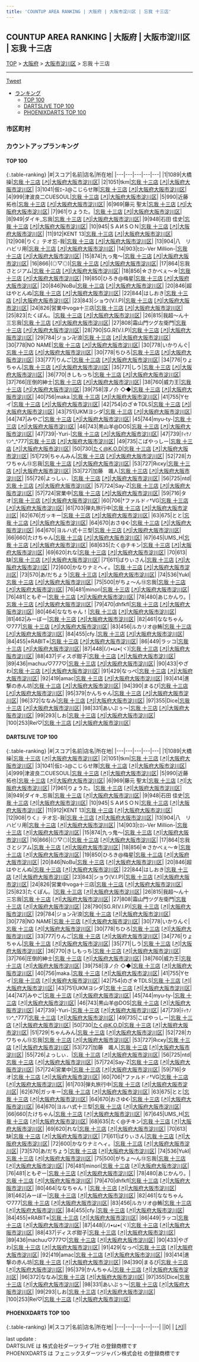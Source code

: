 ```yaml
---
title: 'COUNTUP AREA RANKING | 大阪府 | 大阪市淀川区 | 忘我 十三店'
---
```

## COUNTUP AREA RANKING | 大阪府 | 大阪市淀川区 | 忘我 十三店

[TOP](/darts/rank/) > [大阪府](/darts/rank/大阪府/) > [大阪市淀川区](/darts/rank/大阪府/大阪市淀川区/) > 忘我 十三店

___

<a href="https://twitter.com/share?ref_src=twsrc%5Etfw" data-text="COUNTUP AREA RANKING | 大阪府大阪市淀川区忘我 十三店" class="twitter-share-button" data-hashtags="DARTSLIVE,PHOENIXDARTS,darts,ダーツ" data-show-count="false">Tweet</a>

* [ランキング](#カウントアップランキング)
    * [TOP 100](#top-100)
    * [DARTSLIVE TOP 100](#dartslive-top-100)
    * [PHOENIXDARTS TOP 100](#phoenixdarts-top-100)

### 市区町村

<ul>

</ul>

### カウントアップランキング

#### TOP 100



{:.table-ranking}
|#|スコア|名前|店名|所在地|
|---|---|---|---|---|
|1|1089|<span class="rank-name-dl">大橋　操</span>|<a href="/darts/rank/shops/38ae7c744f7a8d890d9b047a20a7ba1e.html">忘我 十三店</a> <a href="https://search.dartslive.com/jp/shop/38ae7c744f7a8d890d9b047a20a7ba1e">[↗]</a>|<a href="/darts/rank/大阪府/大阪市淀川区">大阪府大阪市淀川区</a>|
|2|1051|<span class="rank-name-dl">tkm</span>|<a href="/darts/rank/shops/38ae7c744f7a8d890d9b047a20a7ba1e.html">忘我 十三店</a> <a href="https://search.dartslive.com/jp/shop/38ae7c744f7a8d890d9b047a20a7ba1e">[↗]</a>|<a href="/darts/rank/大阪府/大阪市淀川区">大阪府大阪市淀川区</a>|
|3|1041|<span class="rank-name-dl">仮ｴｰｽ@こじらせ隊</span>|<a href="/darts/rank/shops/38ae7c744f7a8d890d9b047a20a7ba1e.html">忘我 十三店</a> <a href="https://search.dartslive.com/jp/shop/38ae7c744f7a8d890d9b047a20a7ba1e">[↗]</a>|<a href="/darts/rank/大阪府/大阪市淀川区">大阪府大阪市淀川区</a>|
|4|999|<span class="rank-name-dl">津波良二CUESOUL</span>|<a href="/darts/rank/shops/38ae7c744f7a8d890d9b047a20a7ba1e.html">忘我 十三店</a> <a href="https://search.dartslive.com/jp/shop/38ae7c744f7a8d890d9b047a20a7ba1e">[↗]</a>|<a href="/darts/rank/大阪府/大阪市淀川区">大阪府大阪市淀川区</a>|
|5|990|<span class="rank-name-dl">近藤 拓也</span>|<a href="/darts/rank/shops/38ae7c744f7a8d890d9b047a20a7ba1e.html">忘我 十三店</a> <a href="https://search.dartslive.com/jp/shop/38ae7c744f7a8d890d9b047a20a7ba1e">[↗]</a>|<a href="/darts/rank/大阪府/大阪市淀川区">大阪府大阪市淀川区</a>|
|6|969|<span class="rank-name-dl">藤元 聖太</span>|<a href="/darts/rank/shops/38ae7c744f7a8d890d9b047a20a7ba1e.html">忘我 十三店</a> <a href="https://search.dartslive.com/jp/shop/38ae7c744f7a8d890d9b047a20a7ba1e">[↗]</a>|<a href="/darts/rank/大阪府/大阪市淀川区">大阪府大阪市淀川区</a>|
|7|961|<span class="rank-name-dl">りょうた。</span>|<a href="/darts/rank/shops/38ae7c744f7a8d890d9b047a20a7ba1e.html">忘我 十三店</a> <a href="https://search.dartslive.com/jp/shop/38ae7c744f7a8d890d9b047a20a7ba1e">[↗]</a>|<a href="/darts/rank/大阪府/大阪市淀川区">大阪府大阪市淀川区</a>|
|8|949|<span class="rank-name-dl">ダイキ_忘我</span>|<a href="/darts/rank/shops/38ae7c744f7a8d890d9b047a20a7ba1e.html">忘我 十三店</a> <a href="https://search.dartslive.com/jp/shop/38ae7c744f7a8d890d9b047a20a7ba1e">[↗]</a>|<a href="/darts/rank/大阪府/大阪市淀川区">大阪府大阪市淀川区</a>|
|9|948|<span class="rank-name-dl">石田 佳史</span>|<a href="/darts/rank/shops/38ae7c744f7a8d890d9b047a20a7ba1e.html">忘我 十三店</a> <a href="https://search.dartslive.com/jp/shop/38ae7c744f7a8d890d9b047a20a7ba1e">[↗]</a>|<a href="/darts/rank/大阪府/大阪市淀川区">大阪府大阪市淀川区</a>|
|10|945|<span class="rank-name-dl">ＳＡИＳＯＮ</span>|<a href="/darts/rank/shops/38ae7c744f7a8d890d9b047a20a7ba1e.html">忘我 十三店</a> <a href="https://search.dartslive.com/jp/shop/38ae7c744f7a8d890d9b047a20a7ba1e">[↗]</a>|<a href="/darts/rank/大阪府/大阪市淀川区">大阪府大阪市淀川区</a>|
|11|912|<span class="rank-name-dl">KENT 13</span>|<a href="/darts/rank/shops/38ae7c744f7a8d890d9b047a20a7ba1e.html">忘我 十三店</a> <a href="https://search.dartslive.com/jp/shop/38ae7c744f7a8d890d9b047a20a7ba1e">[↗]</a>|<a href="/darts/rank/大阪府/大阪市淀川区">大阪府大阪市淀川区</a>|
|12|908|<span class="rank-name-dl">りく』テオ忘-我</span>|<a href="/darts/rank/shops/38ae7c744f7a8d890d9b047a20a7ba1e.html">忘我 十三店</a> <a href="https://search.dartslive.com/jp/shop/38ae7c744f7a8d890d9b047a20a7ba1e">[↗]</a>|<a href="/darts/rank/大阪府/大阪市淀川区">大阪府大阪市淀川区</a>|
|13|904|<span class="rank-name-dl">八　リハビリ用</span>|<a href="/darts/rank/shops/38ae7c744f7a8d890d9b047a20a7ba1e.html">忘我 十三店</a> <a href="https://search.dartslive.com/jp/shop/38ae7c744f7a8d890d9b047a20a7ba1e">[↗]</a>|<a href="/darts/rank/大阪府/大阪市淀川区">大阪府大阪市淀川区</a>|
|14|903|<span class="rank-name-dl">ﾋﾛｼ-Ver Million-</span>|<a href="/darts/rank/shops/38ae7c744f7a8d890d9b047a20a7ba1e.html">忘我 十三店</a> <a href="https://search.dartslive.com/jp/shop/38ae7c744f7a8d890d9b047a20a7ba1e">[↗]</a>|<a href="/darts/rank/大阪府/大阪市淀川区">大阪府大阪市淀川区</a>|
|15|874|<span class="rank-name-dl">九っ鬼〜</span>|<a href="/darts/rank/shops/38ae7c744f7a8d890d9b047a20a7ba1e.html">忘我 十三店</a> <a href="https://search.dartslive.com/jp/shop/38ae7c744f7a8d890d9b047a20a7ba1e">[↗]</a>|<a href="/darts/rank/大阪府/大阪市淀川区">大阪府大阪市淀川区</a>|
|16|866|<span class="rank-name-dl">(◎▽◎)</span>|<a href="/darts/rank/shops/38ae7c744f7a8d890d9b047a20a7ba1e.html">忘我 十三店</a> <a href="https://search.dartslive.com/jp/shop/38ae7c744f7a8d890d9b047a20a7ba1e">[↗]</a>|<a href="/darts/rank/大阪府/大阪市淀川区">大阪府大阪市淀川区</a>|
|17|864|<span class="rank-name-dl">忘我さとジアム</span>|<a href="/darts/rank/shops/38ae7c744f7a8d890d9b047a20a7ba1e.html">忘我 十三店</a> <a href="https://search.dartslive.com/jp/shop/38ae7c744f7a8d890d9b047a20a7ba1e">[↗]</a>|<a href="/darts/rank/大阪府/大阪市淀川区">大阪府大阪市淀川区</a>|
|18|856|<span class="rank-name-dl">☆さかべぇ～☆</span>|<a href="/darts/rank/shops/38ae7c744f7a8d890d9b047a20a7ba1e.html">忘我 十三店</a> <a href="https://search.dartslive.com/jp/shop/38ae7c744f7a8d890d9b047a20a7ba1e">[↗]</a>|<a href="/darts/rank/大阪府/大阪市淀川区">大阪府大阪市淀川区</a>|
|19|850|<span class="rank-name-dl">ひろき@梅星</span>|<a href="/darts/rank/shops/38ae7c744f7a8d890d9b047a20a7ba1e.html">忘我 十三店</a> <a href="https://search.dartslive.com/jp/shop/38ae7c744f7a8d890d9b047a20a7ba1e">[↗]</a>|<a href="/darts/rank/大阪府/大阪市淀川区">大阪府大阪市淀川区</a>|
|20|846|<span class="rank-name-dl">NoBu</span>|<a href="/darts/rank/shops/38ae7c744f7a8d890d9b047a20a7ba1e.html">忘我 十三店</a> <a href="https://search.dartslive.com/jp/shop/38ae7c744f7a8d890d9b047a20a7ba1e">[↗]</a>|<a href="/darts/rank/大阪府/大阪市淀川区">大阪府大阪市淀川区</a>|
|20|846|<span class="rank-name-dl">超はやとんぬ</span>|<a href="/darts/rank/shops/38ae7c744f7a8d890d9b047a20a7ba1e.html">忘我 十三店</a> <a href="https://search.dartslive.com/jp/shop/38ae7c744f7a8d890d9b047a20a7ba1e">[↗]</a>|<a href="/darts/rank/大阪府/大阪市淀川区">大阪府大阪市淀川区</a>|
|22|844|<span class="rank-name-dl">はしおき</span>|<a href="/darts/rank/shops/38ae7c744f7a8d890d9b047a20a7ba1e.html">忘我 十三店</a> <a href="https://search.dartslive.com/jp/shop/38ae7c744f7a8d890d9b047a20a7ba1e">[↗]</a>|<a href="/darts/rank/大阪府/大阪市淀川区">大阪府大阪市淀川区</a>|
|23|843|<span class="rank-name-dl">ショウ(V.I.P)</span>|<a href="/darts/rank/shops/38ae7c744f7a8d890d9b047a20a7ba1e.html">忘我 十三店</a> <a href="https://search.dartslive.com/jp/shop/38ae7c744f7a8d890d9b047a20a7ba1e">[↗]</a>|<a href="/darts/rank/大阪府/大阪市淀川区">大阪府大阪市淀川区</a>|
|24|826|<span class="rank-name-dl">営業中voga十三店</span>|<a href="/darts/rank/shops/38ae7c744f7a8d890d9b047a20a7ba1e.html">忘我 十三店</a> <a href="https://search.dartslive.com/jp/shop/38ae7c744f7a8d890d9b047a20a7ba1e">[↗]</a>|<a href="/darts/rank/大阪府/大阪市淀川区">大阪府大阪市淀川区</a>|
|25|823|<span class="rank-name-dl">たくぽん。</span>|<a href="/darts/rank/shops/38ae7c744f7a8d890d9b047a20a7ba1e.html">忘我 十三店</a> <a href="https://search.dartslive.com/jp/shop/38ae7c744f7a8d890d9b047a20a7ba1e">[↗]</a>|<a href="/darts/rank/大阪府/大阪市淀川区">大阪府大阪市淀川区</a>|
|26|815|<span class="rank-name-dl">我超～ん十三忘我</span>|<a href="/darts/rank/shops/38ae7c744f7a8d890d9b047a20a7ba1e.html">忘我 十三店</a> <a href="https://search.dartslive.com/jp/shop/38ae7c744f7a8d890d9b047a20a7ba1e">[↗]</a>|<a href="/darts/rank/大阪府/大阪市淀川区">大阪府大阪市淀川区</a>|
|27|808|<span class="rank-name-dl">霜山門ツグ左衛門</span>|<a href="/darts/rank/shops/38ae7c744f7a8d890d9b047a20a7ba1e.html">忘我 十三店</a> <a href="https://search.dartslive.com/jp/shop/38ae7c744f7a8d890d9b047a20a7ba1e">[↗]</a>|<a href="/darts/rank/大阪府/大阪市淀川区">大阪府大阪市淀川区</a>|
|28|790|<span class="rank-name-dl">SG.R(V.I.P)</span>|<a href="/darts/rank/shops/38ae7c744f7a8d890d9b047a20a7ba1e.html">忘我 十三店</a> <a href="https://search.dartslive.com/jp/shop/38ae7c744f7a8d890d9b047a20a7ba1e">[↗]</a>|<a href="/darts/rank/大阪府/大阪市淀川区">大阪府大阪市淀川区</a>|
|29|784|<span class="rank-name-dl">ジョン卍浪</span>|<a href="/darts/rank/shops/38ae7c744f7a8d890d9b047a20a7ba1e.html">忘我 十三店</a> <a href="https://search.dartslive.com/jp/shop/38ae7c744f7a8d890d9b047a20a7ba1e">[↗]</a>|<a href="/darts/rank/大阪府/大阪市淀川区">大阪府大阪市淀川区</a>|
|30|778|<span class="rank-name-dl">NO NAME</span>|<a href="/darts/rank/shops/38ae7c744f7a8d890d9b047a20a7ba1e.html">忘我 十三店</a> <a href="https://search.dartslive.com/jp/shop/38ae7c744f7a8d890d9b047a20a7ba1e">[↗]</a>|<a href="/darts/rank/大阪府/大阪市淀川区">大阪府大阪市淀川区</a>|
|30|778|<span class="rank-name-dl">いかりんぐ</span>|<a href="/darts/rank/shops/38ae7c744f7a8d890d9b047a20a7ba1e.html">忘我 十三店</a> <a href="https://search.dartslive.com/jp/shop/38ae7c744f7a8d890d9b047a20a7ba1e">[↗]</a>|<a href="/darts/rank/大阪府/大阪市淀川区">大阪府大阪市淀川区</a>|
|30|778|<span class="rank-name-dl">ちひろ</span>|<a href="/darts/rank/shops/38ae7c744f7a8d890d9b047a20a7ba1e.html">忘我 十三店</a> <a href="https://search.dartslive.com/jp/shop/38ae7c744f7a8d890d9b047a20a7ba1e">[↗]</a>|<a href="/darts/rank/大阪府/大阪市淀川区">大阪府大阪市淀川区</a>|
|33|777|<span class="rank-name-dl">りんご</span>|<a href="/darts/rank/shops/38ae7c744f7a8d890d9b047a20a7ba1e.html">忘我 十三店</a> <a href="https://search.dartslive.com/jp/shop/38ae7c744f7a8d890d9b047a20a7ba1e">[↗]</a>|<a href="/darts/rank/大阪府/大阪市淀川区">大阪府大阪市淀川区</a>|
|34|776|<span class="rank-name-dl">りょちゃん</span>|<a href="/darts/rank/shops/38ae7c744f7a8d890d9b047a20a7ba1e.html">忘我 十三店</a> <a href="https://search.dartslive.com/jp/shop/38ae7c744f7a8d890d9b047a20a7ba1e">[↗]</a>|<a href="/darts/rank/大阪府/大阪市淀川区">大阪府大阪市淀川区</a>|
|35|771|<span class="rank-name-dl">しう</span>|<a href="/darts/rank/shops/38ae7c744f7a8d890d9b047a20a7ba1e.html">忘我 十三店</a> <a href="https://search.dartslive.com/jp/shop/38ae7c744f7a8d890d9b047a20a7ba1e">[↗]</a>|<a href="/darts/rank/大阪府/大阪市淀川区">大阪府大阪市淀川区</a>|
|36|770|<span class="rank-name-dl">きしもっち</span>|<a href="/darts/rank/shops/38ae7c744f7a8d890d9b047a20a7ba1e.html">忘我 十三店</a> <a href="https://search.dartslive.com/jp/shop/38ae7c744f7a8d890d9b047a20a7ba1e">[↗]</a>|<a href="/darts/rank/大阪府/大阪市淀川区">大阪府大阪市淀川区</a>|
|37|766|<span class="rank-name-dl">圧倒的紳士</span>|<a href="/darts/rank/shops/38ae7c744f7a8d890d9b047a20a7ba1e.html">忘我 十三店</a> <a href="https://search.dartslive.com/jp/shop/38ae7c744f7a8d890d9b047a20a7ba1e">[↗]</a>|<a href="/darts/rank/大阪府/大阪市淀川区">大阪府大阪市淀川区</a>|
|38|760|<span class="rank-name-dl">威力王</span>|<a href="/darts/rank/shops/38ae7c744f7a8d890d9b047a20a7ba1e.html">忘我 十三店</a> <a href="https://search.dartslive.com/jp/shop/38ae7c744f7a8d890d9b047a20a7ba1e">[↗]</a>|<a href="/darts/rank/大阪府/大阪市淀川区">大阪府大阪市淀川区</a>|
|39|758|<span class="rank-name-dl">淳ノ介 ◇◆</span>|<a href="/darts/rank/shops/38ae7c744f7a8d890d9b047a20a7ba1e.html">忘我 十三店</a> <a href="https://search.dartslive.com/jp/shop/38ae7c744f7a8d890d9b047a20a7ba1e">[↗]</a>|<a href="/darts/rank/大阪府/大阪市淀川区">大阪府大阪市淀川区</a>|
|40|756|<span class="rank-name-dl">maka.</span>|<a href="/darts/rank/shops/38ae7c744f7a8d890d9b047a20a7ba1e.html">忘我 十三店</a> <a href="https://search.dartslive.com/jp/shop/38ae7c744f7a8d890d9b047a20a7ba1e">[↗]</a>|<a href="/darts/rank/大阪府/大阪市淀川区">大阪府大阪市淀川区</a>|
|41|755|<span class="rank-name-dl">Yセイ</span>|<a href="/darts/rank/shops/38ae7c744f7a8d890d9b047a20a7ba1e.html">忘我 十三店</a> <a href="https://search.dartslive.com/jp/shop/38ae7c744f7a8d890d9b047a20a7ba1e">[↗]</a>|<a href="/darts/rank/大阪府/大阪市淀川区">大阪府大阪市淀川区</a>|
|42|754|<span class="rank-name-dl">のざ☆TDLS</span>|<a href="/darts/rank/shops/38ae7c744f7a8d890d9b047a20a7ba1e.html">忘我 十三店</a> <a href="https://search.dartslive.com/jp/shop/38ae7c744f7a8d890d9b047a20a7ba1e">[↗]</a>|<a href="/darts/rank/大阪府/大阪市淀川区">大阪府大阪市淀川区</a>|
|43|751|<span class="rank-name-dl">UKMヨシダ</span>|<a href="/darts/rank/shops/38ae7c744f7a8d890d9b047a20a7ba1e.html">忘我 十三店</a> <a href="https://search.dartslive.com/jp/shop/38ae7c744f7a8d890d9b047a20a7ba1e">[↗]</a>|<a href="/darts/rank/大阪府/大阪市淀川区">大阪府大阪市淀川区</a>|
|44|747|<span class="rank-name-dl">みやご</span>|<a href="/darts/rank/shops/38ae7c744f7a8d890d9b047a20a7ba1e.html">忘我 十三店</a> <a href="https://search.dartslive.com/jp/shop/38ae7c744f7a8d890d9b047a20a7ba1e">[↗]</a>|<a href="/darts/rank/大阪府/大阪市淀川区">大阪府大阪市淀川区</a>|
|45|744|<span class="rank-name-dl">myu-ty-</span>|<a href="/darts/rank/shops/38ae7c744f7a8d890d9b047a20a7ba1e.html">忘我 十三店</a> <a href="https://search.dartslive.com/jp/shop/38ae7c744f7a8d890d9b047a20a7ba1e">[↗]</a>|<a href="/darts/rank/大阪府/大阪市淀川区">大阪府大阪市淀川区</a>|
|46|743|<span class="rank-name-dl">黒山羊@DOS</span>|<a href="/darts/rank/shops/38ae7c744f7a8d890d9b047a20a7ba1e.html">忘我 十三店</a> <a href="https://search.dartslive.com/jp/shop/38ae7c744f7a8d890d9b047a20a7ba1e">[↗]</a>|<a href="/darts/rank/大阪府/大阪市淀川区">大阪府大阪市淀川区</a>|
|47|739|<span class="rank-name-dl">-Yuri-</span>|<a href="/darts/rank/shops/38ae7c744f7a8d890d9b047a20a7ba1e.html">忘我 十三店</a> <a href="https://search.dartslive.com/jp/shop/38ae7c744f7a8d890d9b047a20a7ba1e">[↗]</a>|<a href="/darts/rank/大阪府/大阪市淀川区">大阪府大阪市淀川区</a>|
|47|739|<span class="rank-name-dl">ﾃｨｹﾉﾘﾝ^_^777</span>|<a href="/darts/rank/shops/38ae7c744f7a8d890d9b047a20a7ba1e.html">忘我 十三店</a> <a href="https://search.dartslive.com/jp/shop/38ae7c744f7a8d890d9b047a20a7ba1e">[↗]</a>|<a href="/darts/rank/大阪府/大阪市淀川区">大阪府大阪市淀川区</a>|
|49|735|<span class="rank-name-dl">こばやっしー</span>|<a href="/darts/rank/shops/38ae7c744f7a8d890d9b047a20a7ba1e.html">忘我 十三店</a> <a href="https://search.dartslive.com/jp/shop/38ae7c744f7a8d890d9b047a20a7ba1e">[↗]</a>|<a href="/darts/rank/大阪府/大阪市淀川区">大阪府大阪市淀川区</a>|
|50|730|<span class="rank-name-dl">たく@K.O.D</span>|<a href="/darts/rank/shops/38ae7c744f7a8d890d9b047a20a7ba1e.html">忘我 十三店</a> <a href="https://search.dartslive.com/jp/shop/38ae7c744f7a8d890d9b047a20a7ba1e">[↗]</a>|<a href="/darts/rank/大阪府/大阪市淀川区">大阪府大阪市淀川区</a>|
|51|729|<span class="rank-name-dl">ちゃんみん</span>|<a href="/darts/rank/shops/38ae7c744f7a8d890d9b047a20a7ba1e.html">忘我 十三店</a> <a href="https://search.dartslive.com/jp/shop/38ae7c744f7a8d890d9b047a20a7ba1e">[↗]</a>|<a href="/darts/rank/大阪府/大阪市淀川区">大阪府大阪市淀川区</a>|
|52|728|<span class="rank-name-dl">カワちゃん⑬忘我</span>|<a href="/darts/rank/shops/38ae7c744f7a8d890d9b047a20a7ba1e.html">忘我 十三店</a> <a href="https://search.dartslive.com/jp/shop/38ae7c744f7a8d890d9b047a20a7ba1e">[↗]</a>|<a href="/darts/rank/大阪府/大阪市淀川区">大阪府大阪市淀川区</a>|
|53|727|<span class="rank-name-dl">Яιску</span>|<a href="/darts/rank/shops/38ae7c744f7a8d890d9b047a20a7ba1e.html">忘我 十三店</a> <a href="https://search.dartslive.com/jp/shop/38ae7c744f7a8d890d9b047a20a7ba1e">[↗]</a>|<a href="/darts/rank/大阪府/大阪市淀川区">大阪府大阪市淀川区</a>|
|53|727|<span class="rank-name-dl">加藤　颯人</span>|<a href="/darts/rank/shops/38ae7c744f7a8d890d9b047a20a7ba1e.html">忘我 十三店</a> <a href="https://search.dartslive.com/jp/shop/38ae7c744f7a8d890d9b047a20a7ba1e">[↗]</a>|<a href="/darts/rank/大阪府/大阪市淀川区">大阪府大阪市淀川区</a>|
|55|726|<span class="rank-name-dl">よっしぃ．</span>|<a href="/darts/rank/shops/38ae7c744f7a8d890d9b047a20a7ba1e.html">忘我 十三店</a> <a href="https://search.dartslive.com/jp/shop/38ae7c744f7a8d890d9b047a20a7ba1e">[↗]</a>|<a href="/darts/rank/大阪府/大阪市淀川区">大阪府大阪市淀川区</a>|
|56|725|<span class="rank-name-dl">ntd</span>|<a href="/darts/rank/shops/38ae7c744f7a8d890d9b047a20a7ba1e.html">忘我 十三店</a> <a href="https://search.dartslive.com/jp/shop/38ae7c744f7a8d890d9b047a20a7ba1e">[↗]</a>|<a href="/darts/rank/大阪府/大阪市淀川区">大阪府大阪市淀川区</a>|
|57|724|<span class="rank-name-dl">Say-Z</span>|<a href="/darts/rank/shops/38ae7c744f7a8d890d9b047a20a7ba1e.html">忘我 十三店</a> <a href="https://search.dartslive.com/jp/shop/38ae7c744f7a8d890d9b047a20a7ba1e">[↗]</a>|<a href="/darts/rank/大阪府/大阪市淀川区">大阪府大阪市淀川区</a>|
|57|724|<span class="rank-name-dl">営業中</span>|<a href="/darts/rank/shops/38ae7c744f7a8d890d9b047a20a7ba1e.html">忘我 十三店</a> <a href="https://search.dartslive.com/jp/shop/38ae7c744f7a8d890d9b047a20a7ba1e">[↗]</a>|<a href="/darts/rank/大阪府/大阪市淀川区">大阪府大阪市淀川区</a>|
|59|716|<span class="rank-name-dl">タオ</span>|<a href="/darts/rank/shops/38ae7c744f7a8d890d9b047a20a7ba1e.html">忘我 十三店</a> <a href="https://search.dartslive.com/jp/shop/38ae7c744f7a8d890d9b047a20a7ba1e">[↗]</a>|<a href="/darts/rank/大阪府/大阪市淀川区">大阪府大阪市淀川区</a>|
|60|706|<span class="rank-name-dl">†ファルド♂†VG</span>|<a href="/darts/rank/shops/38ae7c744f7a8d890d9b047a20a7ba1e.html">忘我 十三店</a> <a href="https://search.dartslive.com/jp/shop/38ae7c744f7a8d890d9b047a20a7ba1e">[↗]</a>|<a href="/darts/rank/大阪府/大阪市淀川区">大阪府大阪市淀川区</a>|
|61|703|<span class="rank-name-dl">弾丸旅行中</span>|<a href="/darts/rank/shops/38ae7c744f7a8d890d9b047a20a7ba1e.html">忘我 十三店</a> <a href="https://search.dartslive.com/jp/shop/38ae7c744f7a8d890d9b047a20a7ba1e">[↗]</a>|<a href="/darts/rank/大阪府/大阪市淀川区">大阪府大阪市淀川区</a>|
|62|676|<span class="rank-name-dl">ガッキー</span>|<a href="/darts/rank/shops/38ae7c744f7a8d890d9b047a20a7ba1e.html">忘我 十三店</a> <a href="https://search.dartslive.com/jp/shop/38ae7c744f7a8d890d9b047a20a7ba1e">[↗]</a>|<a href="/darts/rank/大阪府/大阪市淀川区">大阪府大阪市淀川区</a>|
|63|675|<span class="rank-name-dl">とと</span>|<a href="/darts/rank/shops/38ae7c744f7a8d890d9b047a20a7ba1e.html">忘我 十三店</a> <a href="https://search.dartslive.com/jp/shop/38ae7c744f7a8d890d9b047a20a7ba1e">[↗]</a>|<a href="/darts/rank/大阪府/大阪市淀川区">大阪府大阪市淀川区</a>|
|64|670|<span class="rank-name-dl">おさゆ☪︎</span>|<a href="/darts/rank/shops/38ae7c744f7a8d890d9b047a20a7ba1e.html">忘我 十三店</a> <a href="https://search.dartslive.com/jp/shop/38ae7c744f7a8d890d9b047a20a7ba1e">[↗]</a>|<a href="/darts/rank/大阪府/大阪市淀川区">大阪府大阪市淀川区</a>|
|64|670|<span class="rank-name-dl">ヨルハ式十三型</span>|<a href="/darts/rank/shops/38ae7c744f7a8d890d9b047a20a7ba1e.html">忘我 十三店</a> <a href="https://search.dartslive.com/jp/shop/38ae7c744f7a8d890d9b047a20a7ba1e">[↗]</a>|<a href="/darts/rank/大阪府/大阪市淀川区">大阪府大阪市淀川区</a>|
|66|660|<span class="rank-name-dl">たけちゃん</span>|<a href="/darts/rank/shops/38ae7c744f7a8d890d9b047a20a7ba1e.html">忘我 十三店</a> <a href="https://search.dartslive.com/jp/shop/38ae7c744f7a8d890d9b047a20a7ba1e">[↗]</a>|<a href="/darts/rank/大阪府/大阪市淀川区">大阪府大阪市淀川区</a>|
|67|645|<span class="rank-name-dl">UMS_H</span>|<a href="/darts/rank/shops/38ae7c744f7a8d890d9b047a20a7ba1e.html">忘我 十三店</a> <a href="https://search.dartslive.com/jp/shop/38ae7c744f7a8d890d9b047a20a7ba1e">[↗]</a>|<a href="/darts/rank/大阪府/大阪市淀川区">大阪府大阪市淀川区</a>|
|68|635|<span class="rank-name-dl">たく@チキン</span>|<a href="/darts/rank/shops/38ae7c744f7a8d890d9b047a20a7ba1e.html">忘我 十三店</a> <a href="https://search.dartslive.com/jp/shop/38ae7c744f7a8d890d9b047a20a7ba1e">[↗]</a>|<a href="/darts/rank/大阪府/大阪市淀川区">大阪府大阪市淀川区</a>|
|69|620|<span class="rank-name-dl">れな</span>|<a href="/darts/rank/shops/38ae7c744f7a8d890d9b047a20a7ba1e.html">忘我 十三店</a> <a href="https://search.dartslive.com/jp/shop/38ae7c744f7a8d890d9b047a20a7ba1e">[↗]</a>|<a href="/darts/rank/大阪府/大阪市淀川区">大阪府大阪市淀川区</a>|
|70|613|<span class="rank-name-dl">缺</span>|<a href="/darts/rank/shops/38ae7c744f7a8d890d9b047a20a7ba1e.html">忘我 十三店</a> <a href="https://search.dartslive.com/jp/shop/38ae7c744f7a8d890d9b047a20a7ba1e">[↗]</a>|<a href="/darts/rank/大阪府/大阪市淀川区">大阪府大阪市淀川区</a>|
|71|611|<span class="rank-name-dl">ばりぃさん</span>|<a href="/darts/rank/shops/38ae7c744f7a8d890d9b047a20a7ba1e.html">忘我 十三店</a> <a href="https://search.dartslive.com/jp/shop/38ae7c744f7a8d890d9b047a20a7ba1e">[↗]</a>|<a href="/darts/rank/大阪府/大阪市淀川区">大阪府大阪市淀川区</a>|
|72|600|<span class="rank-name-dl">かなりナミヘィ。</span>|<a href="/darts/rank/shops/38ae7c744f7a8d890d9b047a20a7ba1e.html">忘我 十三店</a> <a href="https://search.dartslive.com/jp/shop/38ae7c744f7a8d890d9b047a20a7ba1e">[↗]</a>|<a href="/darts/rank/大阪府/大阪市淀川区">大阪府大阪市淀川区</a>|
|73|570|<span class="rank-name-dl">あ/だちょう</span>|<a href="/darts/rank/shops/38ae7c744f7a8d890d9b047a20a7ba1e.html">忘我 十三店</a> <a href="https://search.dartslive.com/jp/shop/38ae7c744f7a8d890d9b047a20a7ba1e">[↗]</a>|<a href="/darts/rank/大阪府/大阪市淀川区">大阪府大阪市淀川区</a>|
|74|536|<span class="rank-name-dl">YukI</span>|<a href="/darts/rank/shops/38ae7c744f7a8d890d9b047a20a7ba1e.html">忘我 十三店</a> <a href="https://search.dartslive.com/jp/shop/38ae7c744f7a8d890d9b047a20a7ba1e">[↗]</a>|<a href="/darts/rank/大阪府/大阪市淀川区">大阪府大阪市淀川区</a>|
|75|500|<span class="rank-name-dl">がちょ～ん⑬忘我</span>|<a href="/darts/rank/shops/38ae7c744f7a8d890d9b047a20a7ba1e.html">忘我 十三店</a> <a href="https://search.dartslive.com/jp/shop/38ae7c744f7a8d890d9b047a20a7ba1e">[↗]</a>|<a href="/darts/rank/大阪府/大阪市淀川区">大阪府大阪市淀川区</a>|
|76|481|<span class="rank-name-dl">minori</span>|<a href="/darts/rank/shops/38ae7c744f7a8d890d9b047a20a7ba1e.html">忘我 十三店</a> <a href="https://search.dartslive.com/jp/shop/38ae7c744f7a8d890d9b047a20a7ba1e">[↗]</a>|<a href="/darts/rank/大阪府/大阪市淀川区">大阪府大阪市淀川区</a>|
|76|481|<span class="rank-name-dl">ともぞー</span>|<a href="/darts/rank/shops/38ae7c744f7a8d890d9b047a20a7ba1e.html">忘我 十三店</a> <a href="https://search.dartslive.com/jp/shop/38ae7c744f7a8d890d9b047a20a7ba1e">[↗]</a>|<a href="/darts/rank/大阪府/大阪市淀川区">大阪府大阪市淀川区</a>|
|78|480|<span class="rank-name-dl">あじかんり。</span>|<a href="/darts/rank/shops/38ae7c744f7a8d890d9b047a20a7ba1e.html">忘我 十三店</a> <a href="https://search.dartslive.com/jp/shop/38ae7c744f7a8d890d9b047a20a7ba1e">[↗]</a>|<a href="/darts/rank/大阪府/大阪市淀川区">大阪府大阪市淀川区</a>|
|79|470|<span class="rank-name-dl">dhfkfl</span>|<a href="/darts/rank/shops/38ae7c744f7a8d890d9b047a20a7ba1e.html">忘我 十三店</a> <a href="https://search.dartslive.com/jp/shop/38ae7c744f7a8d890d9b047a20a7ba1e">[↗]</a>|<a href="/darts/rank/大阪府/大阪市淀川区">大阪府大阪市淀川区</a>|
|80|464|<span class="rank-name-dl">ななちゃん！</span>|<a href="/darts/rank/shops/38ae7c744f7a8d890d9b047a20a7ba1e.html">忘我 十三店</a> <a href="https://search.dartslive.com/jp/shop/38ae7c744f7a8d890d9b047a20a7ba1e">[↗]</a>|<a href="/darts/rank/大阪府/大阪市淀川区">大阪府大阪市淀川区</a>|
|81|462|<span class="rank-name-dl">みーぼー</span>|<a href="/darts/rank/shops/38ae7c744f7a8d890d9b047a20a7ba1e.html">忘我 十三店</a> <a href="https://search.dartslive.com/jp/shop/38ae7c744f7a8d890d9b047a20a7ba1e">[↗]</a>|<a href="/darts/rank/大阪府/大阪市淀川区">大阪府大阪市淀川区</a>|
|82|461|<span class="rank-name-dl">ななちゃん♡777</span>|<a href="/darts/rank/shops/38ae7c744f7a8d890d9b047a20a7ba1e.html">忘我 十三店</a> <a href="https://search.dartslive.com/jp/shop/38ae7c744f7a8d890d9b047a20a7ba1e">[↗]</a>|<a href="/darts/rank/大阪府/大阪市淀川区">大阪府大阪市淀川区</a>|
|83|456|<span class="rank-name-dl">ルカリオ@鮪</span>|<a href="/darts/rank/shops/38ae7c744f7a8d890d9b047a20a7ba1e.html">忘我 十三店</a> <a href="https://search.dartslive.com/jp/shop/38ae7c744f7a8d890d9b047a20a7ba1e">[↗]</a>|<a href="/darts/rank/大阪府/大阪市淀川区">大阪府大阪市淀川区</a>|
|84|455|<span class="rank-name-dl">cfy.</span>|<a href="/darts/rank/shops/38ae7c744f7a8d890d9b047a20a7ba1e.html">忘我 十三店</a> <a href="https://search.dartslive.com/jp/shop/38ae7c744f7a8d890d9b047a20a7ba1e">[↗]</a>|<a href="/darts/rank/大阪府/大阪市淀川区">大阪府大阪市淀川区</a>|
|84|455|<span class="rank-name-dl">⭐︎RABIT⭐︎</span>|<a href="/darts/rank/shops/38ae7c744f7a8d890d9b047a20a7ba1e.html">忘我 十三店</a> <a href="https://search.dartslive.com/jp/shop/38ae7c744f7a8d890d9b047a20a7ba1e">[↗]</a>|<a href="/darts/rank/大阪府/大阪市淀川区">大阪府大阪市淀川区</a>|
|86|449|<span class="rank-name-dl">ラッコ</span>|<a href="/darts/rank/shops/38ae7c744f7a8d890d9b047a20a7ba1e.html">忘我 十三店</a> <a href="https://search.dartslive.com/jp/shop/38ae7c744f7a8d890d9b047a20a7ba1e">[↗]</a>|<a href="/darts/rank/大阪府/大阪市淀川区">大阪府大阪市淀川区</a>|
|87|448|<span class="rank-name-dl">(ﾉ)•ω•(ヾ)</span>|<a href="/darts/rank/shops/38ae7c744f7a8d890d9b047a20a7ba1e.html">忘我 十三店</a> <a href="https://search.dartslive.com/jp/shop/38ae7c744f7a8d890d9b047a20a7ba1e">[↗]</a>|<a href="/darts/rank/大阪府/大阪市淀川区">大阪府大阪市淀川区</a>|
|88|437|<span class="rank-name-dl">ディスポ鉗子</span>|<a href="/darts/rank/shops/38ae7c744f7a8d890d9b047a20a7ba1e.html">忘我 十三店</a> <a href="https://search.dartslive.com/jp/shop/38ae7c744f7a8d890d9b047a20a7ba1e">[↗]</a>|<a href="/darts/rank/大阪府/大阪市淀川区">大阪府大阪市淀川区</a>|
|89|436|<span class="rank-name-dl">machuu♡777♡</span>|<a href="/darts/rank/shops/38ae7c744f7a8d890d9b047a20a7ba1e.html">忘我 十三店</a> <a href="https://search.dartslive.com/jp/shop/38ae7c744f7a8d890d9b047a20a7ba1e">[↗]</a>|<a href="/darts/rank/大阪府/大阪市淀川区">大阪府大阪市淀川区</a>|
|90|433|<span class="rank-name-dl">やざわ</span>|<a href="/darts/rank/shops/38ae7c744f7a8d890d9b047a20a7ba1e.html">忘我 十三店</a> <a href="https://search.dartslive.com/jp/shop/38ae7c744f7a8d890d9b047a20a7ba1e">[↗]</a>|<a href="/darts/rank/大阪府/大阪市淀川区">大阪府大阪市淀川区</a>|
|91|429|<span class="rank-name-dl">なっぺ</span>|<a href="/darts/rank/shops/38ae7c744f7a8d890d9b047a20a7ba1e.html">忘我 十三店</a> <a href="https://search.dartslive.com/jp/shop/38ae7c744f7a8d890d9b047a20a7ba1e">[↗]</a>|<a href="/darts/rank/大阪府/大阪市淀川区">大阪府大阪市淀川区</a>|
|92|419|<span class="rank-name-dl">amac</span>|<a href="/darts/rank/shops/38ae7c744f7a8d890d9b047a20a7ba1e.html">忘我 十三店</a> <a href="https://search.dartslive.com/jp/shop/38ae7c744f7a8d890d9b047a20a7ba1e">[↗]</a>|<a href="/darts/rank/大阪府/大阪市淀川区">大阪府大阪市淀川区</a>|
|93|414|<span class="rank-name-dl">進撃の赤ん坊</span>|<a href="/darts/rank/shops/38ae7c744f7a8d890d9b047a20a7ba1e.html">忘我 十三店</a> <a href="https://search.dartslive.com/jp/shop/38ae7c744f7a8d890d9b047a20a7ba1e">[↗]</a>|<a href="/darts/rank/大阪府/大阪市淀川区">大阪府大阪市淀川区</a>|
|94|390|<span class="rank-name-dl">まるぴ</span>|<a href="/darts/rank/shops/38ae7c744f7a8d890d9b047a20a7ba1e.html">忘我 十三店</a> <a href="https://search.dartslive.com/jp/shop/38ae7c744f7a8d890d9b047a20a7ba1e">[↗]</a>|<a href="/darts/rank/大阪府/大阪市淀川区">大阪府大阪市淀川区</a>|
|95|379|<span class="rank-name-dl">かんちゃん</span>|<a href="/darts/rank/shops/38ae7c744f7a8d890d9b047a20a7ba1e.html">忘我 十三店</a> <a href="https://search.dartslive.com/jp/shop/38ae7c744f7a8d890d9b047a20a7ba1e">[↗]</a>|<a href="/darts/rank/大阪府/大阪市淀川区">大阪府大阪市淀川区</a>|
|96|372|<span class="rank-name-dl">ななみ</span>|<a href="/darts/rank/shops/38ae7c744f7a8d890d9b047a20a7ba1e.html">忘我 十三店</a> <a href="https://search.dartslive.com/jp/shop/38ae7c744f7a8d890d9b047a20a7ba1e">[↗]</a>|<a href="/darts/rank/大阪府/大阪市淀川区">大阪府大阪市淀川区</a>|
|97|355|<span class="rank-name-dl">Dice</span>|<a href="/darts/rank/shops/38ae7c744f7a8d890d9b047a20a7ba1e.html">忘我 十三店</a> <a href="https://search.dartslive.com/jp/shop/38ae7c744f7a8d890d9b047a20a7ba1e">[↗]</a>|<a href="/darts/rank/大阪府/大阪市淀川区">大阪府大阪市淀川区</a>|
|98|331|<span class="rank-name-dl">あいぷぅ〜</span>|<a href="/darts/rank/shops/38ae7c744f7a8d890d9b047a20a7ba1e.html">忘我 十三店</a> <a href="https://search.dartslive.com/jp/shop/38ae7c744f7a8d890d9b047a20a7ba1e">[↗]</a>|<a href="/darts/rank/大阪府/大阪市淀川区">大阪府大阪市淀川区</a>|
|99|293|<span class="rank-name-dl">しお</span>|<a href="/darts/rank/shops/38ae7c744f7a8d890d9b047a20a7ba1e.html">忘我 十三店</a> <a href="https://search.dartslive.com/jp/shop/38ae7c744f7a8d890d9b047a20a7ba1e">[↗]</a>|<a href="/darts/rank/大阪府/大阪市淀川区">大阪府大阪市淀川区</a>|
|100|253|<span class="rank-name-dl">Rei♡</span>|<a href="/darts/rank/shops/38ae7c744f7a8d890d9b047a20a7ba1e.html">忘我 十三店</a> <a href="https://search.dartslive.com/jp/shop/38ae7c744f7a8d890d9b047a20a7ba1e">[↗]</a>|<a href="/darts/rank/大阪府/大阪市淀川区">大阪府大阪市淀川区</a>|


#### DARTSLIVE TOP 100



{:.table-ranking}
|#|スコア|名前|店名|所在地|
|---|---|---|---|---|
|1|1089|<span class="rank-name-dl">大橋　操</span>|<a href="/darts/rank/shops/38ae7c744f7a8d890d9b047a20a7ba1e.html">忘我 十三店</a> <a href="https://search.dartslive.com/jp/shop/38ae7c744f7a8d890d9b047a20a7ba1e">[↗]</a>|<a href="/darts/rank/大阪府/大阪市淀川区">大阪府大阪市淀川区</a>|
|2|1051|<span class="rank-name-dl">tkm</span>|<a href="/darts/rank/shops/38ae7c744f7a8d890d9b047a20a7ba1e.html">忘我 十三店</a> <a href="https://search.dartslive.com/jp/shop/38ae7c744f7a8d890d9b047a20a7ba1e">[↗]</a>|<a href="/darts/rank/大阪府/大阪市淀川区">大阪府大阪市淀川区</a>|
|3|1041|<span class="rank-name-dl">仮ｴｰｽ@こじらせ隊</span>|<a href="/darts/rank/shops/38ae7c744f7a8d890d9b047a20a7ba1e.html">忘我 十三店</a> <a href="https://search.dartslive.com/jp/shop/38ae7c744f7a8d890d9b047a20a7ba1e">[↗]</a>|<a href="/darts/rank/大阪府/大阪市淀川区">大阪府大阪市淀川区</a>|
|4|999|<span class="rank-name-dl">津波良二CUESOUL</span>|<a href="/darts/rank/shops/38ae7c744f7a8d890d9b047a20a7ba1e.html">忘我 十三店</a> <a href="https://search.dartslive.com/jp/shop/38ae7c744f7a8d890d9b047a20a7ba1e">[↗]</a>|<a href="/darts/rank/大阪府/大阪市淀川区">大阪府大阪市淀川区</a>|
|5|990|<span class="rank-name-dl">近藤 拓也</span>|<a href="/darts/rank/shops/38ae7c744f7a8d890d9b047a20a7ba1e.html">忘我 十三店</a> <a href="https://search.dartslive.com/jp/shop/38ae7c744f7a8d890d9b047a20a7ba1e">[↗]</a>|<a href="/darts/rank/大阪府/大阪市淀川区">大阪府大阪市淀川区</a>|
|6|969|<span class="rank-name-dl">藤元 聖太</span>|<a href="/darts/rank/shops/38ae7c744f7a8d890d9b047a20a7ba1e.html">忘我 十三店</a> <a href="https://search.dartslive.com/jp/shop/38ae7c744f7a8d890d9b047a20a7ba1e">[↗]</a>|<a href="/darts/rank/大阪府/大阪市淀川区">大阪府大阪市淀川区</a>|
|7|961|<span class="rank-name-dl">りょうた。</span>|<a href="/darts/rank/shops/38ae7c744f7a8d890d9b047a20a7ba1e.html">忘我 十三店</a> <a href="https://search.dartslive.com/jp/shop/38ae7c744f7a8d890d9b047a20a7ba1e">[↗]</a>|<a href="/darts/rank/大阪府/大阪市淀川区">大阪府大阪市淀川区</a>|
|8|949|<span class="rank-name-dl">ダイキ_忘我</span>|<a href="/darts/rank/shops/38ae7c744f7a8d890d9b047a20a7ba1e.html">忘我 十三店</a> <a href="https://search.dartslive.com/jp/shop/38ae7c744f7a8d890d9b047a20a7ba1e">[↗]</a>|<a href="/darts/rank/大阪府/大阪市淀川区">大阪府大阪市淀川区</a>|
|9|948|<span class="rank-name-dl">石田 佳史</span>|<a href="/darts/rank/shops/38ae7c744f7a8d890d9b047a20a7ba1e.html">忘我 十三店</a> <a href="https://search.dartslive.com/jp/shop/38ae7c744f7a8d890d9b047a20a7ba1e">[↗]</a>|<a href="/darts/rank/大阪府/大阪市淀川区">大阪府大阪市淀川区</a>|
|10|945|<span class="rank-name-dl">ＳＡИＳＯＮ</span>|<a href="/darts/rank/shops/38ae7c744f7a8d890d9b047a20a7ba1e.html">忘我 十三店</a> <a href="https://search.dartslive.com/jp/shop/38ae7c744f7a8d890d9b047a20a7ba1e">[↗]</a>|<a href="/darts/rank/大阪府/大阪市淀川区">大阪府大阪市淀川区</a>|
|11|912|<span class="rank-name-dl">KENT 13</span>|<a href="/darts/rank/shops/38ae7c744f7a8d890d9b047a20a7ba1e.html">忘我 十三店</a> <a href="https://search.dartslive.com/jp/shop/38ae7c744f7a8d890d9b047a20a7ba1e">[↗]</a>|<a href="/darts/rank/大阪府/大阪市淀川区">大阪府大阪市淀川区</a>|
|12|908|<span class="rank-name-dl">りく』テオ忘-我</span>|<a href="/darts/rank/shops/38ae7c744f7a8d890d9b047a20a7ba1e.html">忘我 十三店</a> <a href="https://search.dartslive.com/jp/shop/38ae7c744f7a8d890d9b047a20a7ba1e">[↗]</a>|<a href="/darts/rank/大阪府/大阪市淀川区">大阪府大阪市淀川区</a>|
|13|904|<span class="rank-name-dl">八　リハビリ用</span>|<a href="/darts/rank/shops/38ae7c744f7a8d890d9b047a20a7ba1e.html">忘我 十三店</a> <a href="https://search.dartslive.com/jp/shop/38ae7c744f7a8d890d9b047a20a7ba1e">[↗]</a>|<a href="/darts/rank/大阪府/大阪市淀川区">大阪府大阪市淀川区</a>|
|14|903|<span class="rank-name-dl">ﾋﾛｼ-Ver Million-</span>|<a href="/darts/rank/shops/38ae7c744f7a8d890d9b047a20a7ba1e.html">忘我 十三店</a> <a href="https://search.dartslive.com/jp/shop/38ae7c744f7a8d890d9b047a20a7ba1e">[↗]</a>|<a href="/darts/rank/大阪府/大阪市淀川区">大阪府大阪市淀川区</a>|
|15|874|<span class="rank-name-dl">九っ鬼〜</span>|<a href="/darts/rank/shops/38ae7c744f7a8d890d9b047a20a7ba1e.html">忘我 十三店</a> <a href="https://search.dartslive.com/jp/shop/38ae7c744f7a8d890d9b047a20a7ba1e">[↗]</a>|<a href="/darts/rank/大阪府/大阪市淀川区">大阪府大阪市淀川区</a>|
|16|866|<span class="rank-name-dl">(◎▽◎)</span>|<a href="/darts/rank/shops/38ae7c744f7a8d890d9b047a20a7ba1e.html">忘我 十三店</a> <a href="https://search.dartslive.com/jp/shop/38ae7c744f7a8d890d9b047a20a7ba1e">[↗]</a>|<a href="/darts/rank/大阪府/大阪市淀川区">大阪府大阪市淀川区</a>|
|17|864|<span class="rank-name-dl">忘我さとジアム</span>|<a href="/darts/rank/shops/38ae7c744f7a8d890d9b047a20a7ba1e.html">忘我 十三店</a> <a href="https://search.dartslive.com/jp/shop/38ae7c744f7a8d890d9b047a20a7ba1e">[↗]</a>|<a href="/darts/rank/大阪府/大阪市淀川区">大阪府大阪市淀川区</a>|
|18|856|<span class="rank-name-dl">☆さかべぇ～☆</span>|<a href="/darts/rank/shops/38ae7c744f7a8d890d9b047a20a7ba1e.html">忘我 十三店</a> <a href="https://search.dartslive.com/jp/shop/38ae7c744f7a8d890d9b047a20a7ba1e">[↗]</a>|<a href="/darts/rank/大阪府/大阪市淀川区">大阪府大阪市淀川区</a>|
|19|850|<span class="rank-name-dl">ひろき@梅星</span>|<a href="/darts/rank/shops/38ae7c744f7a8d890d9b047a20a7ba1e.html">忘我 十三店</a> <a href="https://search.dartslive.com/jp/shop/38ae7c744f7a8d890d9b047a20a7ba1e">[↗]</a>|<a href="/darts/rank/大阪府/大阪市淀川区">大阪府大阪市淀川区</a>|
|20|846|<span class="rank-name-dl">NoBu</span>|<a href="/darts/rank/shops/38ae7c744f7a8d890d9b047a20a7ba1e.html">忘我 十三店</a> <a href="https://search.dartslive.com/jp/shop/38ae7c744f7a8d890d9b047a20a7ba1e">[↗]</a>|<a href="/darts/rank/大阪府/大阪市淀川区">大阪府大阪市淀川区</a>|
|20|846|<span class="rank-name-dl">超はやとんぬ</span>|<a href="/darts/rank/shops/38ae7c744f7a8d890d9b047a20a7ba1e.html">忘我 十三店</a> <a href="https://search.dartslive.com/jp/shop/38ae7c744f7a8d890d9b047a20a7ba1e">[↗]</a>|<a href="/darts/rank/大阪府/大阪市淀川区">大阪府大阪市淀川区</a>|
|22|844|<span class="rank-name-dl">はしおき</span>|<a href="/darts/rank/shops/38ae7c744f7a8d890d9b047a20a7ba1e.html">忘我 十三店</a> <a href="https://search.dartslive.com/jp/shop/38ae7c744f7a8d890d9b047a20a7ba1e">[↗]</a>|<a href="/darts/rank/大阪府/大阪市淀川区">大阪府大阪市淀川区</a>|
|23|843|<span class="rank-name-dl">ショウ(V.I.P)</span>|<a href="/darts/rank/shops/38ae7c744f7a8d890d9b047a20a7ba1e.html">忘我 十三店</a> <a href="https://search.dartslive.com/jp/shop/38ae7c744f7a8d890d9b047a20a7ba1e">[↗]</a>|<a href="/darts/rank/大阪府/大阪市淀川区">大阪府大阪市淀川区</a>|
|24|826|<span class="rank-name-dl">営業中voga十三店</span>|<a href="/darts/rank/shops/38ae7c744f7a8d890d9b047a20a7ba1e.html">忘我 十三店</a> <a href="https://search.dartslive.com/jp/shop/38ae7c744f7a8d890d9b047a20a7ba1e">[↗]</a>|<a href="/darts/rank/大阪府/大阪市淀川区">大阪府大阪市淀川区</a>|
|25|823|<span class="rank-name-dl">たくぽん。</span>|<a href="/darts/rank/shops/38ae7c744f7a8d890d9b047a20a7ba1e.html">忘我 十三店</a> <a href="https://search.dartslive.com/jp/shop/38ae7c744f7a8d890d9b047a20a7ba1e">[↗]</a>|<a href="/darts/rank/大阪府/大阪市淀川区">大阪府大阪市淀川区</a>|
|26|815|<span class="rank-name-dl">我超～ん十三忘我</span>|<a href="/darts/rank/shops/38ae7c744f7a8d890d9b047a20a7ba1e.html">忘我 十三店</a> <a href="https://search.dartslive.com/jp/shop/38ae7c744f7a8d890d9b047a20a7ba1e">[↗]</a>|<a href="/darts/rank/大阪府/大阪市淀川区">大阪府大阪市淀川区</a>|
|27|808|<span class="rank-name-dl">霜山門ツグ左衛門</span>|<a href="/darts/rank/shops/38ae7c744f7a8d890d9b047a20a7ba1e.html">忘我 十三店</a> <a href="https://search.dartslive.com/jp/shop/38ae7c744f7a8d890d9b047a20a7ba1e">[↗]</a>|<a href="/darts/rank/大阪府/大阪市淀川区">大阪府大阪市淀川区</a>|
|28|790|<span class="rank-name-dl">SG.R(V.I.P)</span>|<a href="/darts/rank/shops/38ae7c744f7a8d890d9b047a20a7ba1e.html">忘我 十三店</a> <a href="https://search.dartslive.com/jp/shop/38ae7c744f7a8d890d9b047a20a7ba1e">[↗]</a>|<a href="/darts/rank/大阪府/大阪市淀川区">大阪府大阪市淀川区</a>|
|29|784|<span class="rank-name-dl">ジョン卍浪</span>|<a href="/darts/rank/shops/38ae7c744f7a8d890d9b047a20a7ba1e.html">忘我 十三店</a> <a href="https://search.dartslive.com/jp/shop/38ae7c744f7a8d890d9b047a20a7ba1e">[↗]</a>|<a href="/darts/rank/大阪府/大阪市淀川区">大阪府大阪市淀川区</a>|
|30|778|<span class="rank-name-dl">NO NAME</span>|<a href="/darts/rank/shops/38ae7c744f7a8d890d9b047a20a7ba1e.html">忘我 十三店</a> <a href="https://search.dartslive.com/jp/shop/38ae7c744f7a8d890d9b047a20a7ba1e">[↗]</a>|<a href="/darts/rank/大阪府/大阪市淀川区">大阪府大阪市淀川区</a>|
|30|778|<span class="rank-name-dl">いかりんぐ</span>|<a href="/darts/rank/shops/38ae7c744f7a8d890d9b047a20a7ba1e.html">忘我 十三店</a> <a href="https://search.dartslive.com/jp/shop/38ae7c744f7a8d890d9b047a20a7ba1e">[↗]</a>|<a href="/darts/rank/大阪府/大阪市淀川区">大阪府大阪市淀川区</a>|
|30|778|<span class="rank-name-dl">ちひろ</span>|<a href="/darts/rank/shops/38ae7c744f7a8d890d9b047a20a7ba1e.html">忘我 十三店</a> <a href="https://search.dartslive.com/jp/shop/38ae7c744f7a8d890d9b047a20a7ba1e">[↗]</a>|<a href="/darts/rank/大阪府/大阪市淀川区">大阪府大阪市淀川区</a>|
|33|777|<span class="rank-name-dl">りんご</span>|<a href="/darts/rank/shops/38ae7c744f7a8d890d9b047a20a7ba1e.html">忘我 十三店</a> <a href="https://search.dartslive.com/jp/shop/38ae7c744f7a8d890d9b047a20a7ba1e">[↗]</a>|<a href="/darts/rank/大阪府/大阪市淀川区">大阪府大阪市淀川区</a>|
|34|776|<span class="rank-name-dl">りょちゃん</span>|<a href="/darts/rank/shops/38ae7c744f7a8d890d9b047a20a7ba1e.html">忘我 十三店</a> <a href="https://search.dartslive.com/jp/shop/38ae7c744f7a8d890d9b047a20a7ba1e">[↗]</a>|<a href="/darts/rank/大阪府/大阪市淀川区">大阪府大阪市淀川区</a>|
|35|771|<span class="rank-name-dl">しう</span>|<a href="/darts/rank/shops/38ae7c744f7a8d890d9b047a20a7ba1e.html">忘我 十三店</a> <a href="https://search.dartslive.com/jp/shop/38ae7c744f7a8d890d9b047a20a7ba1e">[↗]</a>|<a href="/darts/rank/大阪府/大阪市淀川区">大阪府大阪市淀川区</a>|
|36|770|<span class="rank-name-dl">きしもっち</span>|<a href="/darts/rank/shops/38ae7c744f7a8d890d9b047a20a7ba1e.html">忘我 十三店</a> <a href="https://search.dartslive.com/jp/shop/38ae7c744f7a8d890d9b047a20a7ba1e">[↗]</a>|<a href="/darts/rank/大阪府/大阪市淀川区">大阪府大阪市淀川区</a>|
|37|766|<span class="rank-name-dl">圧倒的紳士</span>|<a href="/darts/rank/shops/38ae7c744f7a8d890d9b047a20a7ba1e.html">忘我 十三店</a> <a href="https://search.dartslive.com/jp/shop/38ae7c744f7a8d890d9b047a20a7ba1e">[↗]</a>|<a href="/darts/rank/大阪府/大阪市淀川区">大阪府大阪市淀川区</a>|
|38|760|<span class="rank-name-dl">威力王</span>|<a href="/darts/rank/shops/38ae7c744f7a8d890d9b047a20a7ba1e.html">忘我 十三店</a> <a href="https://search.dartslive.com/jp/shop/38ae7c744f7a8d890d9b047a20a7ba1e">[↗]</a>|<a href="/darts/rank/大阪府/大阪市淀川区">大阪府大阪市淀川区</a>|
|39|758|<span class="rank-name-dl">淳ノ介 ◇◆</span>|<a href="/darts/rank/shops/38ae7c744f7a8d890d9b047a20a7ba1e.html">忘我 十三店</a> <a href="https://search.dartslive.com/jp/shop/38ae7c744f7a8d890d9b047a20a7ba1e">[↗]</a>|<a href="/darts/rank/大阪府/大阪市淀川区">大阪府大阪市淀川区</a>|
|40|756|<span class="rank-name-dl">maka.</span>|<a href="/darts/rank/shops/38ae7c744f7a8d890d9b047a20a7ba1e.html">忘我 十三店</a> <a href="https://search.dartslive.com/jp/shop/38ae7c744f7a8d890d9b047a20a7ba1e">[↗]</a>|<a href="/darts/rank/大阪府/大阪市淀川区">大阪府大阪市淀川区</a>|
|41|755|<span class="rank-name-dl">Yセイ</span>|<a href="/darts/rank/shops/38ae7c744f7a8d890d9b047a20a7ba1e.html">忘我 十三店</a> <a href="https://search.dartslive.com/jp/shop/38ae7c744f7a8d890d9b047a20a7ba1e">[↗]</a>|<a href="/darts/rank/大阪府/大阪市淀川区">大阪府大阪市淀川区</a>|
|42|754|<span class="rank-name-dl">のざ☆TDLS</span>|<a href="/darts/rank/shops/38ae7c744f7a8d890d9b047a20a7ba1e.html">忘我 十三店</a> <a href="https://search.dartslive.com/jp/shop/38ae7c744f7a8d890d9b047a20a7ba1e">[↗]</a>|<a href="/darts/rank/大阪府/大阪市淀川区">大阪府大阪市淀川区</a>|
|43|751|<span class="rank-name-dl">UKMヨシダ</span>|<a href="/darts/rank/shops/38ae7c744f7a8d890d9b047a20a7ba1e.html">忘我 十三店</a> <a href="https://search.dartslive.com/jp/shop/38ae7c744f7a8d890d9b047a20a7ba1e">[↗]</a>|<a href="/darts/rank/大阪府/大阪市淀川区">大阪府大阪市淀川区</a>|
|44|747|<span class="rank-name-dl">みやご</span>|<a href="/darts/rank/shops/38ae7c744f7a8d890d9b047a20a7ba1e.html">忘我 十三店</a> <a href="https://search.dartslive.com/jp/shop/38ae7c744f7a8d890d9b047a20a7ba1e">[↗]</a>|<a href="/darts/rank/大阪府/大阪市淀川区">大阪府大阪市淀川区</a>|
|45|744|<span class="rank-name-dl">myu-ty-</span>|<a href="/darts/rank/shops/38ae7c744f7a8d890d9b047a20a7ba1e.html">忘我 十三店</a> <a href="https://search.dartslive.com/jp/shop/38ae7c744f7a8d890d9b047a20a7ba1e">[↗]</a>|<a href="/darts/rank/大阪府/大阪市淀川区">大阪府大阪市淀川区</a>|
|46|743|<span class="rank-name-dl">黒山羊@DOS</span>|<a href="/darts/rank/shops/38ae7c744f7a8d890d9b047a20a7ba1e.html">忘我 十三店</a> <a href="https://search.dartslive.com/jp/shop/38ae7c744f7a8d890d9b047a20a7ba1e">[↗]</a>|<a href="/darts/rank/大阪府/大阪市淀川区">大阪府大阪市淀川区</a>|
|47|739|<span class="rank-name-dl">-Yuri-</span>|<a href="/darts/rank/shops/38ae7c744f7a8d890d9b047a20a7ba1e.html">忘我 十三店</a> <a href="https://search.dartslive.com/jp/shop/38ae7c744f7a8d890d9b047a20a7ba1e">[↗]</a>|<a href="/darts/rank/大阪府/大阪市淀川区">大阪府大阪市淀川区</a>|
|47|739|<span class="rank-name-dl">ﾃｨｹﾉﾘﾝ^_^777</span>|<a href="/darts/rank/shops/38ae7c744f7a8d890d9b047a20a7ba1e.html">忘我 十三店</a> <a href="https://search.dartslive.com/jp/shop/38ae7c744f7a8d890d9b047a20a7ba1e">[↗]</a>|<a href="/darts/rank/大阪府/大阪市淀川区">大阪府大阪市淀川区</a>|
|49|735|<span class="rank-name-dl">こばやっしー</span>|<a href="/darts/rank/shops/38ae7c744f7a8d890d9b047a20a7ba1e.html">忘我 十三店</a> <a href="https://search.dartslive.com/jp/shop/38ae7c744f7a8d890d9b047a20a7ba1e">[↗]</a>|<a href="/darts/rank/大阪府/大阪市淀川区">大阪府大阪市淀川区</a>|
|50|730|<span class="rank-name-dl">たく@K.O.D</span>|<a href="/darts/rank/shops/38ae7c744f7a8d890d9b047a20a7ba1e.html">忘我 十三店</a> <a href="https://search.dartslive.com/jp/shop/38ae7c744f7a8d890d9b047a20a7ba1e">[↗]</a>|<a href="/darts/rank/大阪府/大阪市淀川区">大阪府大阪市淀川区</a>|
|51|729|<span class="rank-name-dl">ちゃんみん</span>|<a href="/darts/rank/shops/38ae7c744f7a8d890d9b047a20a7ba1e.html">忘我 十三店</a> <a href="https://search.dartslive.com/jp/shop/38ae7c744f7a8d890d9b047a20a7ba1e">[↗]</a>|<a href="/darts/rank/大阪府/大阪市淀川区">大阪府大阪市淀川区</a>|
|52|728|<span class="rank-name-dl">カワちゃん⑬忘我</span>|<a href="/darts/rank/shops/38ae7c744f7a8d890d9b047a20a7ba1e.html">忘我 十三店</a> <a href="https://search.dartslive.com/jp/shop/38ae7c744f7a8d890d9b047a20a7ba1e">[↗]</a>|<a href="/darts/rank/大阪府/大阪市淀川区">大阪府大阪市淀川区</a>|
|53|727|<span class="rank-name-dl">Яιску</span>|<a href="/darts/rank/shops/38ae7c744f7a8d890d9b047a20a7ba1e.html">忘我 十三店</a> <a href="https://search.dartslive.com/jp/shop/38ae7c744f7a8d890d9b047a20a7ba1e">[↗]</a>|<a href="/darts/rank/大阪府/大阪市淀川区">大阪府大阪市淀川区</a>|
|53|727|<span class="rank-name-dl">加藤　颯人</span>|<a href="/darts/rank/shops/38ae7c744f7a8d890d9b047a20a7ba1e.html">忘我 十三店</a> <a href="https://search.dartslive.com/jp/shop/38ae7c744f7a8d890d9b047a20a7ba1e">[↗]</a>|<a href="/darts/rank/大阪府/大阪市淀川区">大阪府大阪市淀川区</a>|
|55|726|<span class="rank-name-dl">よっしぃ．</span>|<a href="/darts/rank/shops/38ae7c744f7a8d890d9b047a20a7ba1e.html">忘我 十三店</a> <a href="https://search.dartslive.com/jp/shop/38ae7c744f7a8d890d9b047a20a7ba1e">[↗]</a>|<a href="/darts/rank/大阪府/大阪市淀川区">大阪府大阪市淀川区</a>|
|56|725|<span class="rank-name-dl">ntd</span>|<a href="/darts/rank/shops/38ae7c744f7a8d890d9b047a20a7ba1e.html">忘我 十三店</a> <a href="https://search.dartslive.com/jp/shop/38ae7c744f7a8d890d9b047a20a7ba1e">[↗]</a>|<a href="/darts/rank/大阪府/大阪市淀川区">大阪府大阪市淀川区</a>|
|57|724|<span class="rank-name-dl">Say-Z</span>|<a href="/darts/rank/shops/38ae7c744f7a8d890d9b047a20a7ba1e.html">忘我 十三店</a> <a href="https://search.dartslive.com/jp/shop/38ae7c744f7a8d890d9b047a20a7ba1e">[↗]</a>|<a href="/darts/rank/大阪府/大阪市淀川区">大阪府大阪市淀川区</a>|
|57|724|<span class="rank-name-dl">営業中</span>|<a href="/darts/rank/shops/38ae7c744f7a8d890d9b047a20a7ba1e.html">忘我 十三店</a> <a href="https://search.dartslive.com/jp/shop/38ae7c744f7a8d890d9b047a20a7ba1e">[↗]</a>|<a href="/darts/rank/大阪府/大阪市淀川区">大阪府大阪市淀川区</a>|
|59|716|<span class="rank-name-dl">タオ</span>|<a href="/darts/rank/shops/38ae7c744f7a8d890d9b047a20a7ba1e.html">忘我 十三店</a> <a href="https://search.dartslive.com/jp/shop/38ae7c744f7a8d890d9b047a20a7ba1e">[↗]</a>|<a href="/darts/rank/大阪府/大阪市淀川区">大阪府大阪市淀川区</a>|
|60|706|<span class="rank-name-dl">†ファルド♂†VG</span>|<a href="/darts/rank/shops/38ae7c744f7a8d890d9b047a20a7ba1e.html">忘我 十三店</a> <a href="https://search.dartslive.com/jp/shop/38ae7c744f7a8d890d9b047a20a7ba1e">[↗]</a>|<a href="/darts/rank/大阪府/大阪市淀川区">大阪府大阪市淀川区</a>|
|61|703|<span class="rank-name-dl">弾丸旅行中</span>|<a href="/darts/rank/shops/38ae7c744f7a8d890d9b047a20a7ba1e.html">忘我 十三店</a> <a href="https://search.dartslive.com/jp/shop/38ae7c744f7a8d890d9b047a20a7ba1e">[↗]</a>|<a href="/darts/rank/大阪府/大阪市淀川区">大阪府大阪市淀川区</a>|
|62|676|<span class="rank-name-dl">ガッキー</span>|<a href="/darts/rank/shops/38ae7c744f7a8d890d9b047a20a7ba1e.html">忘我 十三店</a> <a href="https://search.dartslive.com/jp/shop/38ae7c744f7a8d890d9b047a20a7ba1e">[↗]</a>|<a href="/darts/rank/大阪府/大阪市淀川区">大阪府大阪市淀川区</a>|
|63|675|<span class="rank-name-dl">とと</span>|<a href="/darts/rank/shops/38ae7c744f7a8d890d9b047a20a7ba1e.html">忘我 十三店</a> <a href="https://search.dartslive.com/jp/shop/38ae7c744f7a8d890d9b047a20a7ba1e">[↗]</a>|<a href="/darts/rank/大阪府/大阪市淀川区">大阪府大阪市淀川区</a>|
|64|670|<span class="rank-name-dl">おさゆ☪︎</span>|<a href="/darts/rank/shops/38ae7c744f7a8d890d9b047a20a7ba1e.html">忘我 十三店</a> <a href="https://search.dartslive.com/jp/shop/38ae7c744f7a8d890d9b047a20a7ba1e">[↗]</a>|<a href="/darts/rank/大阪府/大阪市淀川区">大阪府大阪市淀川区</a>|
|64|670|<span class="rank-name-dl">ヨルハ式十三型</span>|<a href="/darts/rank/shops/38ae7c744f7a8d890d9b047a20a7ba1e.html">忘我 十三店</a> <a href="https://search.dartslive.com/jp/shop/38ae7c744f7a8d890d9b047a20a7ba1e">[↗]</a>|<a href="/darts/rank/大阪府/大阪市淀川区">大阪府大阪市淀川区</a>|
|66|660|<span class="rank-name-dl">たけちゃん</span>|<a href="/darts/rank/shops/38ae7c744f7a8d890d9b047a20a7ba1e.html">忘我 十三店</a> <a href="https://search.dartslive.com/jp/shop/38ae7c744f7a8d890d9b047a20a7ba1e">[↗]</a>|<a href="/darts/rank/大阪府/大阪市淀川区">大阪府大阪市淀川区</a>|
|67|645|<span class="rank-name-dl">UMS_H</span>|<a href="/darts/rank/shops/38ae7c744f7a8d890d9b047a20a7ba1e.html">忘我 十三店</a> <a href="https://search.dartslive.com/jp/shop/38ae7c744f7a8d890d9b047a20a7ba1e">[↗]</a>|<a href="/darts/rank/大阪府/大阪市淀川区">大阪府大阪市淀川区</a>|
|68|635|<span class="rank-name-dl">たく@チキン</span>|<a href="/darts/rank/shops/38ae7c744f7a8d890d9b047a20a7ba1e.html">忘我 十三店</a> <a href="https://search.dartslive.com/jp/shop/38ae7c744f7a8d890d9b047a20a7ba1e">[↗]</a>|<a href="/darts/rank/大阪府/大阪市淀川区">大阪府大阪市淀川区</a>|
|69|620|<span class="rank-name-dl">れな</span>|<a href="/darts/rank/shops/38ae7c744f7a8d890d9b047a20a7ba1e.html">忘我 十三店</a> <a href="https://search.dartslive.com/jp/shop/38ae7c744f7a8d890d9b047a20a7ba1e">[↗]</a>|<a href="/darts/rank/大阪府/大阪市淀川区">大阪府大阪市淀川区</a>|
|70|613|<span class="rank-name-dl">缺</span>|<a href="/darts/rank/shops/38ae7c744f7a8d890d9b047a20a7ba1e.html">忘我 十三店</a> <a href="https://search.dartslive.com/jp/shop/38ae7c744f7a8d890d9b047a20a7ba1e">[↗]</a>|<a href="/darts/rank/大阪府/大阪市淀川区">大阪府大阪市淀川区</a>|
|71|611|<span class="rank-name-dl">ばりぃさん</span>|<a href="/darts/rank/shops/38ae7c744f7a8d890d9b047a20a7ba1e.html">忘我 十三店</a> <a href="https://search.dartslive.com/jp/shop/38ae7c744f7a8d890d9b047a20a7ba1e">[↗]</a>|<a href="/darts/rank/大阪府/大阪市淀川区">大阪府大阪市淀川区</a>|
|72|600|<span class="rank-name-dl">かなりナミヘィ。</span>|<a href="/darts/rank/shops/38ae7c744f7a8d890d9b047a20a7ba1e.html">忘我 十三店</a> <a href="https://search.dartslive.com/jp/shop/38ae7c744f7a8d890d9b047a20a7ba1e">[↗]</a>|<a href="/darts/rank/大阪府/大阪市淀川区">大阪府大阪市淀川区</a>|
|73|570|<span class="rank-name-dl">あ/だちょう</span>|<a href="/darts/rank/shops/38ae7c744f7a8d890d9b047a20a7ba1e.html">忘我 十三店</a> <a href="https://search.dartslive.com/jp/shop/38ae7c744f7a8d890d9b047a20a7ba1e">[↗]</a>|<a href="/darts/rank/大阪府/大阪市淀川区">大阪府大阪市淀川区</a>|
|74|536|<span class="rank-name-dl">YukI</span>|<a href="/darts/rank/shops/38ae7c744f7a8d890d9b047a20a7ba1e.html">忘我 十三店</a> <a href="https://search.dartslive.com/jp/shop/38ae7c744f7a8d890d9b047a20a7ba1e">[↗]</a>|<a href="/darts/rank/大阪府/大阪市淀川区">大阪府大阪市淀川区</a>|
|75|500|<span class="rank-name-dl">がちょ～ん⑬忘我</span>|<a href="/darts/rank/shops/38ae7c744f7a8d890d9b047a20a7ba1e.html">忘我 十三店</a> <a href="https://search.dartslive.com/jp/shop/38ae7c744f7a8d890d9b047a20a7ba1e">[↗]</a>|<a href="/darts/rank/大阪府/大阪市淀川区">大阪府大阪市淀川区</a>|
|76|481|<span class="rank-name-dl">minori</span>|<a href="/darts/rank/shops/38ae7c744f7a8d890d9b047a20a7ba1e.html">忘我 十三店</a> <a href="https://search.dartslive.com/jp/shop/38ae7c744f7a8d890d9b047a20a7ba1e">[↗]</a>|<a href="/darts/rank/大阪府/大阪市淀川区">大阪府大阪市淀川区</a>|
|76|481|<span class="rank-name-dl">ともぞー</span>|<a href="/darts/rank/shops/38ae7c744f7a8d890d9b047a20a7ba1e.html">忘我 十三店</a> <a href="https://search.dartslive.com/jp/shop/38ae7c744f7a8d890d9b047a20a7ba1e">[↗]</a>|<a href="/darts/rank/大阪府/大阪市淀川区">大阪府大阪市淀川区</a>|
|78|480|<span class="rank-name-dl">あじかんり。</span>|<a href="/darts/rank/shops/38ae7c744f7a8d890d9b047a20a7ba1e.html">忘我 十三店</a> <a href="https://search.dartslive.com/jp/shop/38ae7c744f7a8d890d9b047a20a7ba1e">[↗]</a>|<a href="/darts/rank/大阪府/大阪市淀川区">大阪府大阪市淀川区</a>|
|79|470|<span class="rank-name-dl">dhfkfl</span>|<a href="/darts/rank/shops/38ae7c744f7a8d890d9b047a20a7ba1e.html">忘我 十三店</a> <a href="https://search.dartslive.com/jp/shop/38ae7c744f7a8d890d9b047a20a7ba1e">[↗]</a>|<a href="/darts/rank/大阪府/大阪市淀川区">大阪府大阪市淀川区</a>|
|80|464|<span class="rank-name-dl">ななちゃん！</span>|<a href="/darts/rank/shops/38ae7c744f7a8d890d9b047a20a7ba1e.html">忘我 十三店</a> <a href="https://search.dartslive.com/jp/shop/38ae7c744f7a8d890d9b047a20a7ba1e">[↗]</a>|<a href="/darts/rank/大阪府/大阪市淀川区">大阪府大阪市淀川区</a>|
|81|462|<span class="rank-name-dl">みーぼー</span>|<a href="/darts/rank/shops/38ae7c744f7a8d890d9b047a20a7ba1e.html">忘我 十三店</a> <a href="https://search.dartslive.com/jp/shop/38ae7c744f7a8d890d9b047a20a7ba1e">[↗]</a>|<a href="/darts/rank/大阪府/大阪市淀川区">大阪府大阪市淀川区</a>|
|82|461|<span class="rank-name-dl">ななちゃん♡777</span>|<a href="/darts/rank/shops/38ae7c744f7a8d890d9b047a20a7ba1e.html">忘我 十三店</a> <a href="https://search.dartslive.com/jp/shop/38ae7c744f7a8d890d9b047a20a7ba1e">[↗]</a>|<a href="/darts/rank/大阪府/大阪市淀川区">大阪府大阪市淀川区</a>|
|83|456|<span class="rank-name-dl">ルカリオ@鮪</span>|<a href="/darts/rank/shops/38ae7c744f7a8d890d9b047a20a7ba1e.html">忘我 十三店</a> <a href="https://search.dartslive.com/jp/shop/38ae7c744f7a8d890d9b047a20a7ba1e">[↗]</a>|<a href="/darts/rank/大阪府/大阪市淀川区">大阪府大阪市淀川区</a>|
|84|455|<span class="rank-name-dl">cfy.</span>|<a href="/darts/rank/shops/38ae7c744f7a8d890d9b047a20a7ba1e.html">忘我 十三店</a> <a href="https://search.dartslive.com/jp/shop/38ae7c744f7a8d890d9b047a20a7ba1e">[↗]</a>|<a href="/darts/rank/大阪府/大阪市淀川区">大阪府大阪市淀川区</a>|
|84|455|<span class="rank-name-dl">⭐︎RABIT⭐︎</span>|<a href="/darts/rank/shops/38ae7c744f7a8d890d9b047a20a7ba1e.html">忘我 十三店</a> <a href="https://search.dartslive.com/jp/shop/38ae7c744f7a8d890d9b047a20a7ba1e">[↗]</a>|<a href="/darts/rank/大阪府/大阪市淀川区">大阪府大阪市淀川区</a>|
|86|449|<span class="rank-name-dl">ラッコ</span>|<a href="/darts/rank/shops/38ae7c744f7a8d890d9b047a20a7ba1e.html">忘我 十三店</a> <a href="https://search.dartslive.com/jp/shop/38ae7c744f7a8d890d9b047a20a7ba1e">[↗]</a>|<a href="/darts/rank/大阪府/大阪市淀川区">大阪府大阪市淀川区</a>|
|87|448|<span class="rank-name-dl">(ﾉ)•ω•(ヾ)</span>|<a href="/darts/rank/shops/38ae7c744f7a8d890d9b047a20a7ba1e.html">忘我 十三店</a> <a href="https://search.dartslive.com/jp/shop/38ae7c744f7a8d890d9b047a20a7ba1e">[↗]</a>|<a href="/darts/rank/大阪府/大阪市淀川区">大阪府大阪市淀川区</a>|
|88|437|<span class="rank-name-dl">ディスポ鉗子</span>|<a href="/darts/rank/shops/38ae7c744f7a8d890d9b047a20a7ba1e.html">忘我 十三店</a> <a href="https://search.dartslive.com/jp/shop/38ae7c744f7a8d890d9b047a20a7ba1e">[↗]</a>|<a href="/darts/rank/大阪府/大阪市淀川区">大阪府大阪市淀川区</a>|
|89|436|<span class="rank-name-dl">machuu♡777♡</span>|<a href="/darts/rank/shops/38ae7c744f7a8d890d9b047a20a7ba1e.html">忘我 十三店</a> <a href="https://search.dartslive.com/jp/shop/38ae7c744f7a8d890d9b047a20a7ba1e">[↗]</a>|<a href="/darts/rank/大阪府/大阪市淀川区">大阪府大阪市淀川区</a>|
|90|433|<span class="rank-name-dl">やざわ</span>|<a href="/darts/rank/shops/38ae7c744f7a8d890d9b047a20a7ba1e.html">忘我 十三店</a> <a href="https://search.dartslive.com/jp/shop/38ae7c744f7a8d890d9b047a20a7ba1e">[↗]</a>|<a href="/darts/rank/大阪府/大阪市淀川区">大阪府大阪市淀川区</a>|
|91|429|<span class="rank-name-dl">なっぺ</span>|<a href="/darts/rank/shops/38ae7c744f7a8d890d9b047a20a7ba1e.html">忘我 十三店</a> <a href="https://search.dartslive.com/jp/shop/38ae7c744f7a8d890d9b047a20a7ba1e">[↗]</a>|<a href="/darts/rank/大阪府/大阪市淀川区">大阪府大阪市淀川区</a>|
|92|419|<span class="rank-name-dl">amac</span>|<a href="/darts/rank/shops/38ae7c744f7a8d890d9b047a20a7ba1e.html">忘我 十三店</a> <a href="https://search.dartslive.com/jp/shop/38ae7c744f7a8d890d9b047a20a7ba1e">[↗]</a>|<a href="/darts/rank/大阪府/大阪市淀川区">大阪府大阪市淀川区</a>|
|93|414|<span class="rank-name-dl">進撃の赤ん坊</span>|<a href="/darts/rank/shops/38ae7c744f7a8d890d9b047a20a7ba1e.html">忘我 十三店</a> <a href="https://search.dartslive.com/jp/shop/38ae7c744f7a8d890d9b047a20a7ba1e">[↗]</a>|<a href="/darts/rank/大阪府/大阪市淀川区">大阪府大阪市淀川区</a>|
|94|390|<span class="rank-name-dl">まるぴ</span>|<a href="/darts/rank/shops/38ae7c744f7a8d890d9b047a20a7ba1e.html">忘我 十三店</a> <a href="https://search.dartslive.com/jp/shop/38ae7c744f7a8d890d9b047a20a7ba1e">[↗]</a>|<a href="/darts/rank/大阪府/大阪市淀川区">大阪府大阪市淀川区</a>|
|95|379|<span class="rank-name-dl">かんちゃん</span>|<a href="/darts/rank/shops/38ae7c744f7a8d890d9b047a20a7ba1e.html">忘我 十三店</a> <a href="https://search.dartslive.com/jp/shop/38ae7c744f7a8d890d9b047a20a7ba1e">[↗]</a>|<a href="/darts/rank/大阪府/大阪市淀川区">大阪府大阪市淀川区</a>|
|96|372|<span class="rank-name-dl">ななみ</span>|<a href="/darts/rank/shops/38ae7c744f7a8d890d9b047a20a7ba1e.html">忘我 十三店</a> <a href="https://search.dartslive.com/jp/shop/38ae7c744f7a8d890d9b047a20a7ba1e">[↗]</a>|<a href="/darts/rank/大阪府/大阪市淀川区">大阪府大阪市淀川区</a>|
|97|355|<span class="rank-name-dl">Dice</span>|<a href="/darts/rank/shops/38ae7c744f7a8d890d9b047a20a7ba1e.html">忘我 十三店</a> <a href="https://search.dartslive.com/jp/shop/38ae7c744f7a8d890d9b047a20a7ba1e">[↗]</a>|<a href="/darts/rank/大阪府/大阪市淀川区">大阪府大阪市淀川区</a>|
|98|331|<span class="rank-name-dl">あいぷぅ〜</span>|<a href="/darts/rank/shops/38ae7c744f7a8d890d9b047a20a7ba1e.html">忘我 十三店</a> <a href="https://search.dartslive.com/jp/shop/38ae7c744f7a8d890d9b047a20a7ba1e">[↗]</a>|<a href="/darts/rank/大阪府/大阪市淀川区">大阪府大阪市淀川区</a>|
|99|293|<span class="rank-name-dl">しお</span>|<a href="/darts/rank/shops/38ae7c744f7a8d890d9b047a20a7ba1e.html">忘我 十三店</a> <a href="https://search.dartslive.com/jp/shop/38ae7c744f7a8d890d9b047a20a7ba1e">[↗]</a>|<a href="/darts/rank/大阪府/大阪市淀川区">大阪府大阪市淀川区</a>|
|100|253|<span class="rank-name-dl">Rei♡</span>|<a href="/darts/rank/shops/38ae7c744f7a8d890d9b047a20a7ba1e.html">忘我 十三店</a> <a href="https://search.dartslive.com/jp/shop/38ae7c744f7a8d890d9b047a20a7ba1e">[↗]</a>|<a href="/darts/rank/大阪府/大阪市淀川区">大阪府大阪市淀川区</a>|


#### PHOENIXDARTS TOP 100



{:.table-ranking}
|#|スコア|名前|店名|所在地|
|---|---|---|---|---|
||0|<span class="rank-name-dl"> </span>|<a href="/darts/rank/shops/.html"></a> <a href="">[↗]</a>|<a href="/darts/rank//"></a>|


<div class="footer border-top border-gray-light mt-5 pt-3 text-right text-gray">
    last update : <span style="font-weight: italic" id="foot_last_modified"></span><br />
    DARTSLIVE は 株式会社ダーツライブ社 の登録商標です<br />
    PHOENIXDARTS は フェニックスダーツジャパン株式会社 の登録商標です<br />
</div>

<script src="https://cdnjs.cloudflare.com/ajax/libs/jquery.tablesorter/2.31.3/js/jquery.tablesorter.min.js" integrity="sha512-qzgd5cYSZcosqpzpn7zF2ZId8f/8CHmFKZ8j7mU4OUXTNRd5g+ZHBPsgKEwoqxCtdQvExE5LprwwPAgoicguNg==" crossorigin="anonymous" referrerpolicy="no-referrer"></script>
<link rel="stylesheet" href="https://cdnjs.cloudflare.com/ajax/libs/jquery.tablesorter/2.31.3/css/theme.default.min.css" integrity="sha512-wghhOJkjQX0Lh3NSWvNKeZ0ZpNn+SPVXX1Qyc9OCaogADktxrBiBdKGDoqVUOyhStvMBmJQ8ZdMHiR3wuEq8+w==" crossorigin="anonymous" referrerpolicy="no-referrer" />
<script>
$(function() {
    $(".table-ranking").tablesorter({sortList:[[0, 0]]});
    $("#foot_last_modified").text(formatDate(new Date(document.lastModified), 'yyyy-MM-dd HH:mm:ss'));
});
</script>

<script async src="https://platform.twitter.com/widgets.js" charset="utf-8"></script>